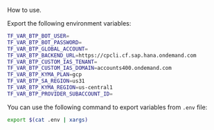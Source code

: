 How to use.

Export the following environment variables:
```bash
TF_VAR_BTP_BOT_USER=
TF_VAR_BTP_BOT_PASSWORD=
TF_VAR_BTP_GLOBAL_ACCOUNT=
TF_VAR_BTP_BACKEND_URL=https://cpcli.cf.sap.hana.ondemand.com
TF_VAR_BTP_CUSTOM_IAS_TENANT=
TF_VAR_BTP_CUSTOM_IAS_DOMAIN=accounts400.ondemand.com
TF_VAR_BTP_KYMA_PLAN=gcp
TF_VAR_BTP_SA_REGION=us31
TF_VAR_BTP_KYMA_REGION=us-central1
TF_VAR_BTP_PROVIDER_SUBACCOUNT_ID=
```

You can use the following command to export variables from `.env` file:
```bash
export $(cat .env | xargs)
```

